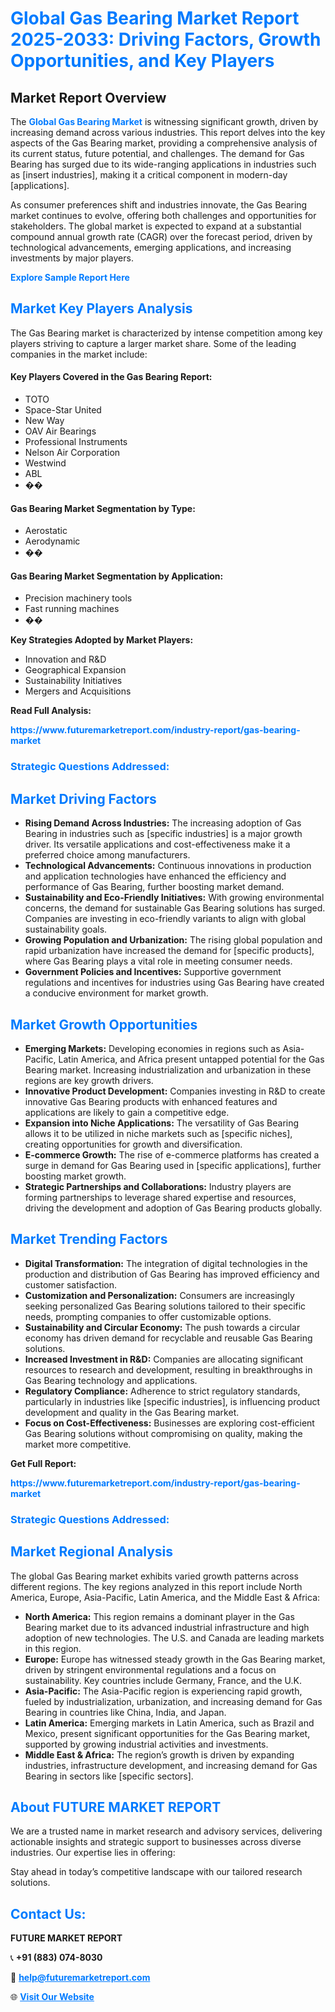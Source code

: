 <h1 style="color: #007BFF;">Global Gas Bearing Market Report 2025-2033: Driving Factors, Growth Opportunities, and Key Players</h1>

<section id="overview">
<h2>Market Report Overview</h2>
<p>The <a href="https://www.futuremarketreport.com/industry-report/gas-bearing-market" style="color: #007BFF; text-decoration: none;"><strong>Global Gas Bearing Market</strong></a> is witnessing significant growth, driven by increasing demand across various industries. This report delves into the key aspects of the Gas Bearing market, providing a comprehensive analysis of its current status, future potential, and challenges. The demand for Gas Bearing has surged due to its wide-ranging applications in industries such as [insert industries], making it a critical component in modern-day [applications].</p>
<p>As consumer preferences shift and industries innovate, the Gas Bearing market continues to evolve, offering both challenges and opportunities for stakeholders. The global market is expected to expand at a substantial compound annual growth rate (CAGR) over the forecast period, driven by technological advancements, emerging applications, and increasing investments by major players.</p>
</section>

<section id="overview">
<p><a href="https://www.futuremarketreport.com/request-sample/reportId=118650" style="color: #007BFF; text-decoration: none;"><strong>Explore Sample Report Here</strong></a></p>
</section>

<section id="key-players">
<h2 style="color: #007BFF;">Market Key Players Analysis</h2>
<p>The Gas Bearing market is characterized by intense competition among key players striving to capture a larger market share. Some of the leading companies in the market include:</p>
<h4>Key Players Covered in the Gas Bearing Report:</h4>
<ul><li>TOTO</li><li>Space-Star United</li><li>New Way</li><li>OAV Air Bearings</li><li>Professional Instruments</li><li>Nelson Air Corporation</li><li>Westwind</li><li>ABL</li><li>��</li></ul>
<h4>Gas Bearing Market Segmentation by Type:</h4>
<ul><li>Aerostatic</li><li>Aerodynamic</li><li>��</li></ul>

<h4>Gas Bearing Market Segmentation by Application:</h4>
<ul><li>Precision machinery tools</li><li>Fast running machines</li><li>��</li></ul>
<p><strong>Key Strategies Adopted by Market Players:</strong></p>
<ul>
<li>Innovation and R&D</li>
<li>Geographical Expansion</li>
<li>Sustainability Initiatives</li>
<li>Mergers and Acquisitions</li>
</ul>
</section>

<section>
<p><strong>Read Full Analysis: </strong></p><a href="https://www.futuremarketreport.com/industry-report/gas-bearing-market" style="color: #007BFF; text-decoration: none;"><strong>https://www.futuremarketreport.com/industry-report/gas-bearing-market</strong></a>
<h3 style="color: #007BFF;">Strategic Questions Addressed:</h3>
</section>

<section id="driving-factors">
<h2 style="color: #007BFF;">Market Driving Factors</h2>
<ul>
<li><strong>Rising Demand Across Industries:</strong> The increasing adoption of Gas Bearing in industries such as [specific industries] is a major growth driver. Its versatile applications and cost-effectiveness make it a preferred choice among manufacturers.</li>
<li><strong>Technological Advancements:</strong> Continuous innovations in production and application technologies have enhanced the efficiency and performance of Gas Bearing, further boosting market demand.</li>
<li><strong>Sustainability and Eco-Friendly Initiatives:</strong> With growing environmental concerns, the demand for sustainable Gas Bearing solutions has surged. Companies are investing in eco-friendly variants to align with global sustainability goals.</li>
<li><strong>Growing Population and Urbanization:</strong> The rising global population and rapid urbanization have increased the demand for [specific products], where Gas Bearing plays a vital role in meeting consumer needs.</li>
<li><strong>Government Policies and Incentives:</strong> Supportive government regulations and incentives for industries using Gas Bearing have created a conducive environment for market growth.</li>
</ul>
</section>

<section id="growth-opportunities">
<h2 style="color: #007BFF;">Market Growth Opportunities</h2>
<ul>
<li><strong>Emerging Markets:</strong> Developing economies in regions such as Asia-Pacific, Latin America, and Africa present untapped potential for the Gas Bearing market. Increasing industrialization and urbanization in these regions are key growth drivers.</li>
<li><strong>Innovative Product Development:</strong> Companies investing in R&D to create innovative Gas Bearing products with enhanced features and applications are likely to gain a competitive edge.</li>
<li><strong>Expansion into Niche Applications:</strong> The versatility of Gas Bearing allows it to be utilized in niche markets such as [specific niches], creating opportunities for growth and diversification.</li>
<li><strong>E-commerce Growth:</strong> The rise of e-commerce platforms has created a surge in demand for Gas Bearing used in [specific applications], further boosting market growth.</li>
<li><strong>Strategic Partnerships and Collaborations:</strong> Industry players are forming partnerships to leverage shared expertise and resources, driving the development and adoption of Gas Bearing products globally.</li>
</ul>
</section>

<section id="trending-factors">
<h2 style="color: #007BFF;">Market Trending Factors</h2>
<ul>
<li><strong>Digital Transformation:</strong> The integration of digital technologies in the production and distribution of Gas Bearing has improved efficiency and customer satisfaction.</li>
<li><strong>Customization and Personalization:</strong> Consumers are increasingly seeking personalized Gas Bearing solutions tailored to their specific needs, prompting companies to offer customizable options.</li>
<li><strong>Sustainability and Circular Economy:</strong> The push towards a circular economy has driven demand for recyclable and reusable Gas Bearing solutions.</li>
<li><strong>Increased Investment in R&D:</strong> Companies are allocating significant resources to research and development, resulting in breakthroughs in Gas Bearing technology and applications.</li>
<li><strong>Regulatory Compliance:</strong> Adherence to strict regulatory standards, particularly in industries like [specific industries], is influencing product development and quality in the Gas Bearing market.</li>
<li><strong>Focus on Cost-Effectiveness:</strong> Businesses are exploring cost-efficient Gas Bearing solutions without compromising on quality, making the market more competitive.</li>
</ul>
</section>

<section>
<p><strong>Get Full Report: </strong></p><a href="https://www.futuremarketreport.com/industry-report/gas-bearing-market" style="color: #007BFF; text-decoration: none;"><strong>https://www.futuremarketreport.com/industry-report/gas-bearing-market</strong></a>
<h3 style="color: #007BFF;">Strategic Questions Addressed:</h3>
</section>


<section id="regional-analysis">
<h2 style="color: #007BFF;">Market Regional Analysis</h2>
<p>The global Gas Bearing market exhibits varied growth patterns across different regions. The key regions analyzed in this report include North America, Europe, Asia-Pacific, Latin America, and the Middle East & Africa:</p>
<ul>
<li><strong>North America:</strong> This region remains a dominant player in the Gas Bearing market due to its advanced industrial infrastructure and high adoption of new technologies. The U.S. and Canada are leading markets in this region.</li>
<li><strong>Europe:</strong> Europe has witnessed steady growth in the Gas Bearing market, driven by stringent environmental regulations and a focus on sustainability. Key countries include Germany, France, and the U.K.</li>
<li><strong>Asia-Pacific:</strong> The Asia-Pacific region is experiencing rapid growth, fueled by industrialization, urbanization, and increasing demand for Gas Bearing in countries like China, India, and Japan.</li>
<li><strong>Latin America:</strong> Emerging markets in Latin America, such as Brazil and Mexico, present significant opportunities for the Gas Bearing market, supported by growing industrial activities and investments.</li>
<li><strong>Middle East & Africa:</strong> The region’s growth is driven by expanding industries, infrastructure development, and increasing demand for Gas Bearing in sectors like [specific sectors].</li>
</ul>
</section>

<footer>
<h2 style="color: #007BFF;">About FUTURE MARKET REPORT</h2>
<p>We are a trusted name in market research and advisory services, delivering actionable insights and strategic support to businesses across diverse industries. Our expertise lies in offering:</p>

<p>Stay ahead in today’s competitive landscape with our tailored research solutions.</p>

<h2 style="color: #007BFF;">Contact Us:</h2>
<p><strong>FUTURE MARKET REPORT</strong></p>
<p>📞 <strong>+91 (883) 074-8030</strong></p>
<p>📧 <strong><a href="mailto:help@futuremarketreport.com" style="color: #007BFF;">help@futuremarketreport.com</a></strong></p>
<p>🌐 <strong><a href="https://www.futuremarketreport.com/" style="color: #007BFF;">Visit Our Website</a></strong></p>
</footer>